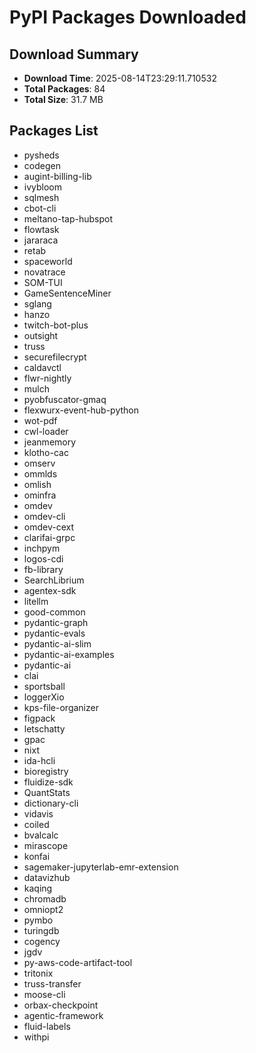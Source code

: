 # PyPI Packages Downloaded

## Download Summary
- **Download Time**: 2025-08-14T23:29:11.710532
- **Total Packages**: 84
- **Total Size**: 31.7 MB

## Packages List
- pysheds
- codegen
- augint-billing-lib
- ivybloom
- sqlmesh
- cbot-cli
- meltano-tap-hubspot
- flowtask
- jararaca
- retab
- spaceworld
- novatrace
- SOM-TUI
- GameSentenceMiner
- sglang
- hanzo
- twitch-bot-plus
- outsight
- truss
- securefilecrypt
- caldavctl
- flwr-nightly
- mulch
- pyobfuscator-gmaq
- flexwurx-event-hub-python
- wot-pdf
- cwl-loader
- jeanmemory
- klotho-cac
- omserv
- ommlds
- omlish
- ominfra
- omdev
- omdev-cli
- omdev-cext
- clarifai-grpc
- inchpym
- logos-cdi
- fb-library
- SearchLibrium
- agentex-sdk
- litellm
- good-common
- pydantic-graph
- pydantic-evals
- pydantic-ai-slim
- pydantic-ai-examples
- pydantic-ai
- clai
- sportsball
- loggerXio
- kps-file-organizer
- figpack
- letschatty
- gpac
- nixt
- ida-hcli
- bioregistry
- fluidize-sdk
- QuantStats
- dictionary-cli
- vidavis
- coiled
- bvalcalc
- mirascope
- konfai
- sagemaker-jupyterlab-emr-extension
- datavizhub
- kaqing
- chromadb
- omniopt2
- pymbo
- turingdb
- cogency
- jgdv
- py-aws-code-artifact-tool
- tritonix
- truss-transfer
- moose-cli
- orbax-checkpoint
- agentic-framework
- fluid-labels
- withpi
